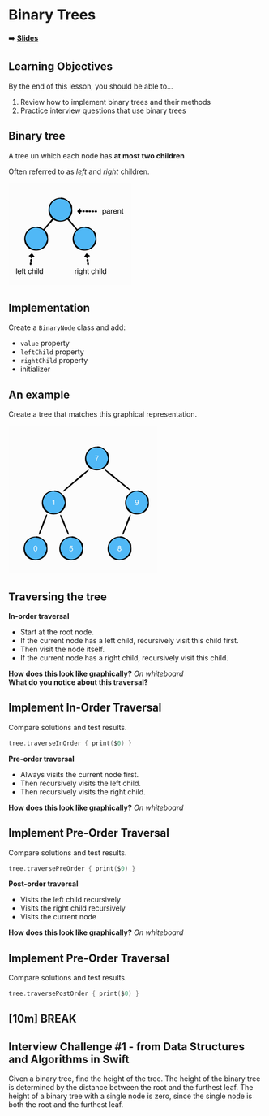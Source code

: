 <!-- .slide: data-background="./Images/header.svg" data-background-repeat="none" data-background-size="40% 40%" data-background-position="center 10%" class="header" -->
# Binary Trees

<!-- Put a link to the slides so that students can find them -->

➡️ [**Slides**](/MOB-2.9-Technical-Seminar-MOB/Slides/binarytrees.html ':ignore')

<!-- > -->

## Learning Objectives

By the end of this lesson, you should be able to...

1. Review how to implement binary trees and their methods
1. Practice interview questions that use binary trees

<!-- > -->

## Binary tree

A tree un which each node has **at most two children**

Often referred to as *left* and *right* children.

![binarytree](assets/binarytree.png)

<!-- > -->

## Implementation

Create a `BinaryNode` class and add:

- `value` property
- `leftChild` property
- `rightChild` property
- initializer

<!--
public class BinaryNode<Element> {

  public var value: Element
  public var leftChild: BinaryNode?
  public var rightChild: BinaryNode?

  public init(value: Element) {
    self.value = value
  }
}
-->

<!-- > -->

## An example

Create a tree that matches this graphical representation.

![btreeExample](assets/btreeExample.png)

<!-- > -->

## Traversing the tree

**In-order traversal**

- Start at the root node.
- If the current node has a left child, recursively visit this child first.
- Then visit the node itself.
- If the current node has a right child, recursively visit this child.

**How does this look like graphically?** *On whiteboard*<br>
**What do you notice about this traversal?**
<!-- It prints the tree in ascending order-->

<!-- > -->

## Implement In-Order Traversal

Compare solutions and test results.

```swift
tree.traverseInOrder { print($0) }
```

<!--
public func traverseInOrder(visit: (Element) -> Void) {
    leftChild?.traverseInOrder(visit: visit)
    visit(value)
    rightChild?.traverseInOrder(visit: visit)
  }
-->

<!-- > -->

**Pre-order traversal**

- Always visits the current node first.
- Then recursively visits the left child.
- Then recursively visits the right child.

**How does this look like graphically?** *On whiteboard*<br>

<!-- > -->

## Implement Pre-Order Traversal

Compare solutions and test results.

```swift
tree.traversePreOrder { print($0) }
```

<!--
public func traversePreOrder(visit: (Element) -> Void) {
  visit(value)
  leftChild?.traversePreOrder(visit: visit)
  rightChild?.traversePreOrder(visit: visit)
}
-->

<!-- > -->

**Post-order traversal**

- Visits the left child recursively
- Visits the right child recursively
- Visits the current node

**How does this look like graphically?** *On whiteboard*<br>

<!-- > -->

## Implement Pre-Order Traversal

Compare solutions and test results.

```swift
tree.traversePostOrder { print($0) }
```

<!--
public func traversePostOrder(visit: (Element) -> Void) {
  leftChild?.traversePostOrder(visit: visit)
  rightChild?.traversePostOrder(visit: visit)
  visit(value)
}
-->

<!-- > -->

<!-- .slide: data-background="#087CB8" -->

## [**10m**] BREAK

<!-- > -->

## Interview Challenge #1 - from Data Structures and Algorithms in Swift

Given a binary tree, find the height of the tree. The height of the binary tree is determined by the distance between the root and the furthest leaf. The height of a binary tree with a single node is zero, since the single node is both the root and the furthest leaf.
